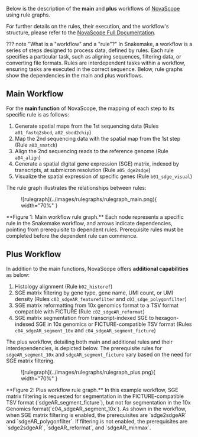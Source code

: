 Below is the description of the **main** and **plus** workflows of [NovaScope](../index.md) using rule graphs. 

For further details on the rules, their execution, and the workflow's structure, please refer to the [NovaScope Full Documentation](../fulldoc/intro.md).

??? note "What is a "workflow" and a "rule"?"
    In Snakemake, a workflow is a series of steps designed to process data, defined by rules. Each rule specifies a particular task, such as aligning sequences, filtering data, or converting file formats. Rules are interdependent tasks within a workflow, ensuring tasks are executed in the correct sequence. Below, rule graphs show the dependencies in the main and plus workflows.

## Main Workflow
For the **main function** of NovaScope, the mapping of each step to its specific rule is as follows:

1. Generate spatial maps from the 1st sequencing data (Rules `a01_fastq2sbcd`, `a02_sbcd2chip`)
2. Map the 2nd sequencing data with the spatial map from the 1st step (Rule `a03_smatch`)
3. Align the 2nd sequencing reads to the reference genome (Rule `a04_align`)
4. Generate a spatial digital gene expression (SGE) matrix, indexed by transcripts, at submicron resolution (Rule `a05_dge2sdge`)
5. Visualize the spatial expression of specific genes (Rule `b01_sdge_visual`)

The rule graph illustrates the relationships between rules:

<figure markdown="span">
![rulegraph](../images/rulegraphs/rulegraph_main.png){ width="70%" }
</figure>
**Figure 1: Main workflow rule graph.** Each node represents a specific rule in the Snakemake workflow, and arrows indicate dependencies, pointing from prerequisite to dependent rules. Prerequisite rules must be completed before the dependent rule can commence.

## Plus Workflow
In addition to the main functions, NovaScope offers **additional capabilities** as below:

1. Histology alignment (Rule `b02_historef`)
2. SGE matrix filtering by gene type, gene name, UMI count, or UMI density (Rules `c03_sdgeAR_featurefilter` and `c03_sdge_polygonfilter`)
3. SGE matrix reformatting from 10x genomics format to a TSV format compatible with FICTURE (Rule `c02_sdgeAR_reformat`)
4. SGE matrix segmentation from transcript-indexed SGE to hexagon-indexed SGE in 10x genomics or FICTURE-compatible TSV format (Rules `c04_sdgeAR_segment_10x` and `c04_sdgeAR_segment_ficture`)

The plus workflow, detailing both main and additional rules and their interdependencies, is depicted below. The prerequisite rules for `sdgeAR_segment_10x` and `sdgeAR_segment_ficture` vary based on the need for SGE matrix filtering.

<figure markdown="span">
![rulegraph](../images/rulegraphs/rulegraph_plus.png){ width="70%" }
</figure>
**Figure 2: Plus workflow rule graph.** In this example workflow, SGE matrix filtering is requested for segmentation in the FICTURE-compatible TSV format (`sdgeAR_segment_ficture`), but not for segmentation in the 10x Genomics format(`c04_sdgeAR_segment_10x`). As shown in the workflow, when SGE matrix filtering is enabled, the prerequisites are `sdge2sdgeAR` and `sdgeAR_polygonfilter`. If filtering is not enabled, the prerequisites are `sdge2sdgeAR`, `sdgeAR_reformat`, and `sdgeAR_minmax`.





